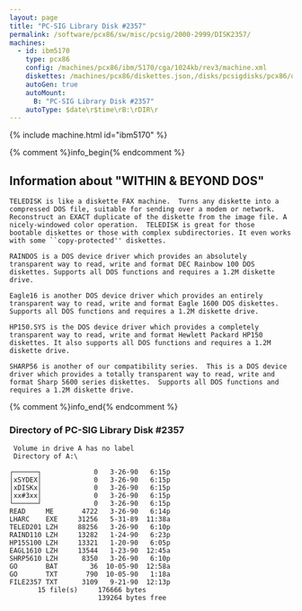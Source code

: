 ```yaml
---
layout: page
title: "PC-SIG Library Disk #2357"
permalink: /software/pcx86/sw/misc/pcsig/2000-2999/DISK2357/
machines:
  - id: ibm5170
    type: pcx86
    config: /machines/pcx86/ibm/5170/cga/1024kb/rev3/machine.xml
    diskettes: /machines/pcx86/diskettes.json,/disks/pcsigdisks/pcx86/diskettes.json
    autoGen: true
    autoMount:
      B: "PC-SIG Library Disk #2357"
    autoType: $date\r$time\rB:\rDIR\r
---
```


{% include machine.html id="ibm5170" %}

{% comment %}info_begin{% endcomment %}

## Information about "WITHIN & BEYOND DOS"

    TELEDISK is like a diskette FAX machine.  Turns any diskette into a
    compressed DOS file, suitable for sending over a modem or network.
    Reconstruct an EXACT duplicate of the diskette from the image file. A
    nicely-windowed color operation.  TELEDISK is great for those
    bootable diskettes or those with complex subdirectories. It even works
    with some ``copy-protected'' diskettes.
    
    RAINDOS is a DOS device driver which provides an absolutely
    transparent way to read, write and format DEC Rainbow 100 DOS
    diskettes. Supports all DOS functions and requires a 1.2M diskette
    drive.
    
    Eagle16 is another DOS device driver which provides an entirely
    transparent way to read, write and format Eagle 1600 DOS diskettes.
    Supports all DOS functions and requires a 1.2M diskette drive.
    
    HP150.SYS is the DOS device driver which provides a completely
    transparent way to read, write and format Hewlett Packard HP150
    diskettes. It also supports all DOS functions and requires a 1.2M
    diskette drive.
    
    SHARP56 is another of our compatibility series.  This is a DOS device
    driver which provides a totally transparent way to read, write and
    format Sharp 5600 series diskettes.  Supports all DOS functions and
    requires a 1.2M diskette drive.
{% comment %}info_end{% endcomment %}


### Directory of PC-SIG Library Disk #2357

     Volume in drive A has no label
     Directory of A:\

    ┌──────┐             0   3-26-90   6:15p
    │xSYDEX│             0   3-26-90   6:15p
    │xDISKx│             0   3-26-90   6:15p
    │xx#3xx│             0   3-26-90   6:15p
    └──────┘             0   3-26-90   6:15p
    READ     ME       4722   3-26-90   6:14p
    LHARC    EXE     31256   5-31-89  11:38a
    TELED201 LZH     88256   3-26-90   6:10p
    RAIND110 LZH     13282   1-24-90   6:23p
    HP15S100 LZH     13321   1-20-90   6:05p
    EAGL1610 LZH     13544   1-23-90  12:45a
    SHRP5610 LZH      8350   3-26-90   6:10p
    GO       BAT        36  10-05-90  12:58a
    GO       TXT       790  10-05-90   1:18a
    FILE2357 TXT      3109   9-21-90  12:13p
           15 file(s)     176666 bytes
                          139264 bytes free
